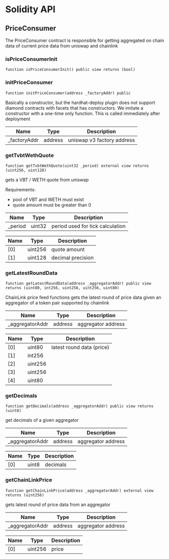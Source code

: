 # Solidity API

## PriceConsumer


The PriceConsumer contract is responsible for getting aggregated on chain data of current price data from
uniswap and chainlink





### isPriceConsumerInit

```solidity
function isPriceConsumerInit() public view returns (bool)
```







### initPriceConsumer

```solidity
function initPriceConsumer(address _factoryAddr) public
```

Basically a constructor, but the hardhat-deploy plugin does not support diamond contracts with facets that has
constructors. We imitate a constructor with a one-time only function. This is called immediately after deployment


| Name | Type | Description |
| ---- | ---- | ----------- |
| _factoryAddr | address | uniswap v3 factory address |



### getTvbtWethQuote

```solidity
function getTvbtWethQuote(uint32 _period) external view returns (uint256, uint128)
```

gets a VBT / WETH quote from uniswap

Requirements:

- pool of VBT and WETH must exist
- quote amount must be greater than 0


| Name | Type | Description |
| ---- | ---- | ----------- |
| _period | uint32 | period used for tick calculation |

| Name | Type | Description |
| ---- | ---- | ----------- |
| [0] | uint256 | quote amount |
| [1] | uint128 | decimal precision |


### getLatestRoundData

```solidity
function getLatestRoundData(address _aggregatorAddr) public view returns (uint80, int256, uint256, uint256, uint80)
```

ChainLink price feed functions
gets the latest round of price data given an aggregator of a token pair supported by chainlink


| Name | Type | Description |
| ---- | ---- | ----------- |
| _aggregatorAddr | address | aggregator address |

| Name | Type | Description |
| ---- | ---- | ----------- |
| [0] | uint80 | latest round data (price) |
| [1] | int256 |  |
| [2] | uint256 |  |
| [3] | uint256 |  |
| [4] | uint80 |  |


### getDecimals

```solidity
function getDecimals(address _aggregatorAddr) public view returns (uint8)
```

get decimals of a given aggregator


| Name | Type | Description |
| ---- | ---- | ----------- |
| _aggregatorAddr | address | aggregator address |

| Name | Type | Description |
| ---- | ---- | ----------- |
| [0] | uint8 | decimals |


### getChainLinkPrice

```solidity
function getChainLinkPrice(address _aggregatorAddr) external view returns (uint256)
```

gets latest round of price data from an aggregator


| Name | Type | Description |
| ---- | ---- | ----------- |
| _aggregatorAddr | address | aggregator address |

| Name | Type | Description |
| ---- | ---- | ----------- |
| [0] | uint256 | price |



